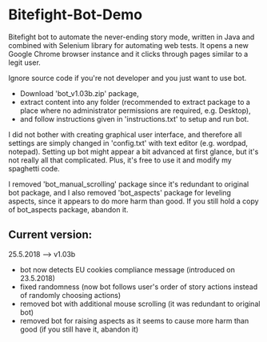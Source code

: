 # Bitefight-Bot-Demo
Bitefight bot to automate the never-ending story mode, written in Java and combined with Selenium library for automating web tests. 
It opens a new Google Chrome browser instance and it clicks through pages similar to a legit user.

Ignore source code if you're not developer and you just want to use bot.
- Download 'bot_v1.03b.zip' package, 
- extract content into any folder (recommended to extract package to a place where no administrator permissions are required, e.g. Desktop), 
- and follow instructions given in 'instructions.txt' to setup and run bot.

I did not bother with creating graphical user interface, and therefore all settings are simply changed in 'config.txt' with text editor (e.g. wordpad, notepad). Setting up bot might appear a bit advanced at first glance, but it's not really all that complicated. Plus, it's free to use it and modify my spaghetti code.

I removed 'bot_manual_scrolling' package since it's redundant to original bot package, and I also removed 'bot_aspects' package for leveling aspects, since it appears to do more harm than good. If you still hold a copy of bot_aspects package, abandon it.

## Current version:
25.5.2018 --> v1.03b 
* bot now detects EU cookies compliance message (introduced on 23.5.2018)
* fixed randomness (now bot follows user's order of story actions instead of randomly choosing actions)
* removed bot with additional mouse scrolling (it was redundant to original bot)
* removed bot for raising aspects as it seems to cause more harm than good (if you still have it, abandon it)
